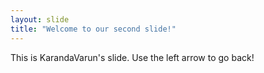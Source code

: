 ```yaml
---
layout: slide
title: "Welcome to our second slide!"
---
```


This is KarandaVarun's slide.
Use the left arrow to go back!
